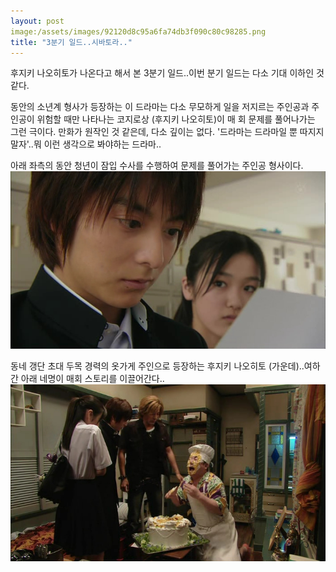 ```yaml
---
layout: post
image:/assets/images/92120d8c95a6fa74db3f090c80c98285.png
title: "3분기 일드..시바토라.."
---
```


후지키 나오히토가 나온다고 해서 본 3분기 일드..이번 분기 일드는 다소 기대 이하인 것 같다.

동안의 소년계 형사가 등장하는 이 드라마는 다소 무모하게 일을 저지르는 주인공과 주인공이 위험할 때만 나타나는 코지로상 (후지키 나오히토)이 매 회 문제를 풀어나가는 그런 극이다. 만화가 원작인 것 같은데, 다소 깊이는 없다. '드라마는 드라마일 뿐 따지지 말자'..뭐 이런 생각으로 봐야하는 드라마..

아래 좌측의 동안 청년이 잠입 수사를 수행하여 문제를 풀어가는 주인공 형사이다.
![image](/assets/images/92120d8c95a6fa74db3f090c80c98285.png)

동네 갱단 초대 두목 경력의 옷가게 주인으로 등장하는 후지키 나오히토 (가운데)..여하간 아래 네명이 매회 스토리를 이끌어간다..
![image](/assets/images/14a5f1017de9f67cc06a39623b915d9a.png)


